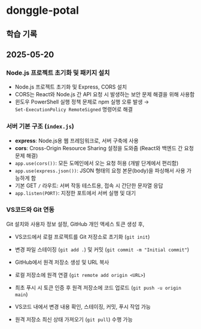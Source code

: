 # donggle-potal

## 학습 기록

## 2025-05-20

### Node.js 프로젝트 초기화 및 패키지 설치

- Node.js 프로젝트 초기화 및 Express, CORS 설치  
- CORS는 React와 Node.js 간 API 요청 시 발생하는 보안 문제 해결을 위해 사용함  
- 윈도우 PowerShell 실행 정책 문제로 npm 실행 오류 발생 →  
  `Set-ExecutionPolicy RemoteSigned` 명령어로 해결  

### 서버 기본 구조 (`index.js`)

- **express**: Node.js용 웹 프레임워크로, 서버 구축에 사용  
- **cors**: Cross-Origin Resource Sharing 설정을 도와줌 (React와 백엔드 간 요청 문제 해결)  
- `app.use(cors())`: 모든 도메인에서 오는 요청 허용 (개발 단계에서 편리함)  
- `app.use(express.json())`: JSON 형태의 요청 본문(body)을 파싱해서 사용 가능하게 함  
- 기본 GET `/` 라우트: 서버 작동 테스트용, 접속 시 간단한 문자열 응답  
- `app.listen(PORT)`: 지정한 포트에서 서버 실행 및 대기  


### VS코드와 Git 연동 

Git 설치와 사용자 정보 설정, GitHub 개인 액세스 토큰 생성 후,

- VS코드에서 로컬 프로젝트를 Git 저장소로 초기화 (`git init`)  
- 변경 파일 스테이징 (`git add .`) 및 커밋 (`git commit -m "Initial commit"`)  

- GitHub에서 원격 저장소 생성 및 URL 복사  
- 로컬 저장소에 원격 연결 (`git remote add origin <URL>`)  
- 최초 푸시 시 토큰 인증 후 원격 저장소에 코드 업로드 (`git push -u origin main`)  

- VS코드 내에서 변경 내용 확인, 스테이징, 커밋, 푸시 작업 가능  
- 원격 저장소 최신 상태 가져오기 (`git pull`) 수행 가능

 


